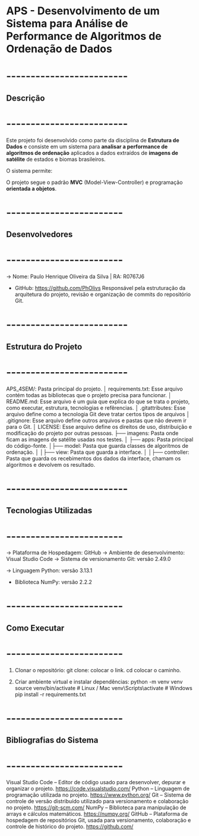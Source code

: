 # APS - Desenvolvimento de um Sistema para Análise de Performance de Algoritmos de Ordenação de Dados

# -------------------------
## Descrição
# -------------------------

Este projeto foi desenvolvido como parte da disciplina de **Estrutura de Dados** e consiste em um sistema para **analisar a performance de algoritmos de ordenação** aplicados a dados extraídos de **imagens de satélite** de estados e biomas brasileiros.

O sistema permite:

O projeto segue o padrão **MVC** (Model-View-Controller) e programação **orientada a objetos**.

# ------------------------
## Desenvolvedores
# ------------------------

-> Nome: Paulo Henrique Oliveira da Silva | RA: R0767J6
- GitHub: https://github.com/PhOlivs
Responsável pela estruturação da arquitetura do projeto, revisão e organização de commits do repositório Git.

# -------------------------
## Estrutura do Projeto
# -------------------------

APS_4SEM/: Pasta principal do projeto.
│ requirements.txt: Esse arquivo contém todas as bibliotecas que o projeto precisa para funcionar.
│ README.md: Esse arquivo é um guia que explica do que se trata o projeto, como executar, estrutura, tecnologias e refêrencias.
│ .gitattributes: Esse arquivo define como a tecnologia Git deve tratar certos tipos de arquivos
│ .gitignore: Esse arquivo define outros arquivos e pastas que não devem ir para o Git.
│ LICENSE: Esse arquivo define os direitos de uso, distribuição e modificação do projeto por outras pessoas.
├── imagens: Pasta onde ficam as imagens de satélite usadas nos testes.
│
├── apps: Pasta principal do código-fonte.
│├── model: Pasta que guarda classes de algoritmos de ordenação.
│
│├── view: Pasta que guarda a interface.
│
│├── controller: Pasta que guarda os recebimentos dos dados da interface, chamam os algoritmos e devolvem os resultado.

# -------------------------
## Tecnologias Utilizadas
# ------------------------

-> Plataforma de Hospedagem: GitHub
-> Ambiente de desenvolvimento: Visual Studio Code
-> Sistema de versionamento Git: versão 2.49.0

-> Linguagem Python: versão 3.13.1
- Biblioteca NumPy: versão 2.2.2

# ------------------------
## Como Executar
# ------------------------

1. Clonar o repositório:
git clone: colocar o link.
cd colocar o caminho.

2. Criar ambiente virtual e instalar dependências:
python -m venv venv
source venv/bin/activate  # Linux / Mac
venv\Scripts\activate     # Windows
pip install -r requirements.txt

# ------------------------
## Bibliografias do Sistema
# ------------------------

Visual Studio Code – Editor de código usado para desenvolver, depurar e organizar o projeto.
https://code.visualstudio.com/
Python – Linguagem de programação utilizada no projeto.
https://www.python.org/
Git – Sistema de controle de versão distribuído utilizado para versionamento e colaboração no projeto.
https://git-scm.com/
NumPy – Biblioteca para manipulação de arrays e cálculos matemáticos.
https://numpy.org/
GitHub – Plataforma de hospedagem de repositórios Git, usada para versionamento, colaboração e controle de histórico do projeto.
https://github.com/